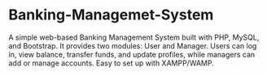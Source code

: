 # Banking-Managemet-System
A simple web-based Banking Management System built with PHP, MySQL, and Bootstrap. It provides two modules: User and Manager. Users can log in, view balance, transfer funds, and update profiles, while managers can add or manage accounts. Easy to set up with XAMPP/WAMP.
